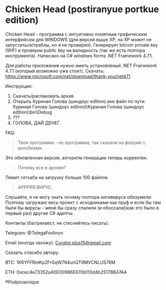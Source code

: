 # Chicken Head (postiranyue portkue edition)

Chicken Head - программа с интуитивно понятным графическим интерфейсом для WINDOWS (для версий выше XP, на XP может не запуститься/траблы, но я не проверял). 
Генерирует bitcoin private key (WIF) и проверки public key на валидность (так же есть полтора инструмента).
Написано на С# windows forms .NET Framework 4.7.1.

Для работы приложения нужно иметь установленый .NET Framework 4.7.1 (который возможно уже стоит).
Скачать: https://www.microsoft.com/net/download/thank-you/net471

Инструкция:
1. Скачать/распаковать архив.
2. Открыть Куриная Голова (шиндоус edition).exe файл по пути: Куриная Голова (шиндоус edition)\Куриная Голова (шиндоус edition)\bin\Debug
3. ???
4. ГОЛОВА, ДАЙ ДЕНЕГ.

FAQ:
>Твоя программа - не программа, так сказали на форуме с колобками.

Это обновленная версия, алгоритм генерации теперь корректен.

>Почему все в архиве?

Лимит гитхаба на загрузку больше 100 файлов.

>АРРРЯЯ ВИРУС.

Слушайте, я не могу знать почему полтора антивируса обезумели. Поэтому загружаю весь проект с исходниками как пруф и если бы там были бы вирусы - меня бы сразу спалили (и обоссали)(как это было в первый раз) другие C# адепты.

Контакты (баг/реквест, не стесняйтесь писать):

Telegram: @TelegaForAnon

Email (иногда захожу): Curator.plus15@gmail.com 


Сказать спасибо автору:

BTC: 1K6YFFRmKp2FrGqW764unQT9MVCNLUS78M

ETH: 0xcec4e73352a40E00986E670b110d4b25178B47AA



®Podpivasnique
